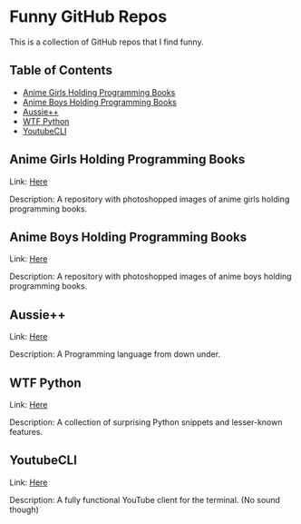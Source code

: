 <!-- omit in toc -->
# Funny GitHub Repos

This is a collection of GitHub repos that I find funny.


<!-- omit in toc -->
## Table of Contents

- [Anime Girls Holding Programming Books](#anime-girls-holding-programming-books)
- [Anime Boys Holding Programming Books](#anime-boys-holding-programming-books)
- [Aussie++](#aussie)
- [WTF Python](#wtf-python)
- [YoutubeCLI](#youtubecli)


## Anime Girls Holding Programming Books

Link: [Here](https://github.com/cat-milk/Anime-Girls-Holding-Programming-Books)

Description: A repository with photoshopped images of anime girls holding programming books.


## Anime Boys Holding Programming Books

Link: [Here](https://github.com/flyingcakes85/Anime-Boys-Holding-Programming-Books)

Description: A repository with photoshopped images of anime boys holding programming books.


## Aussie++

Link: [Here](https://github.com/zackradisic/aussieplusplus)

Description: A Programming language from down under.

## WTF Python

Link: [Here](https://github.com/satwikkansal/wtfpython)

Description: A collection of surprising Python snippets and lesser-known features.

## YoutubeCLI

Link: [Here](https://github.com/icitry/YoutubeCLI)

Description: A fully functional YouTube client for the terminal. (No sound though)